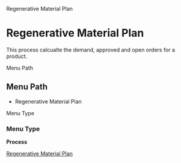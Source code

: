 
Regenerative Material Plan
# Regenerative Material Plan


This process calcualte the demand, approved and open orders for a product.

Menu Path
## Menu Path



- Regenerative Material Plan

Menu Type
### Menu Type

**Process**


[Regenerative Material Plan](../../functional-guide/window/process-mrp_regenerative-material-plan.md)